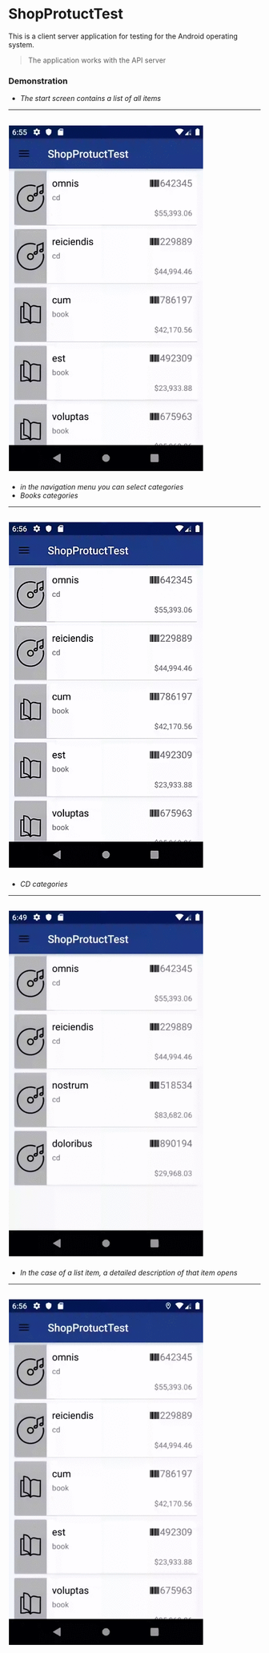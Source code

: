 # ShopProtuctTest
 
This is a client server application for testing for the Android operating system.

  
> The application works 
> with the API server


### Demonstration
- *The start screen contains a list of all items*
---
  ![](gif/itms.gif)
  ---
- *in the navigation menu you can select categories*
- *Books categories*
---
![](gif/books.gif)
---
- *CD categories*
---
![](gif/cd.gif)
---
- *In the case of a list item, a detailed description of that item opens*
---
![](gif/detail.gif)
---
